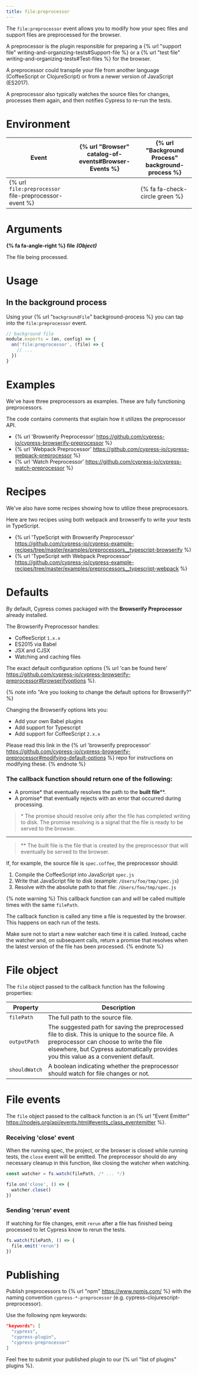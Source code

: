```yaml
---
title: file:preprocessor
---
```


The `file:preprocessor` event allows you to modify how your spec files and support files are preprocessed for the browser.

A preprocessor is the plugin responsible for preparing a {% url "support file" writing-and-organizing-tests#Support-file %} or a {% url "test file" writing-and-organizing-tests#Test-files %} for the browser.

A preprocessor could transpile your file from another language (CoffeeScript or ClojureScript) or from a newer version of JavaScript (ES2017).

A preprocessor also typically watches the source files for changes, processes them again, and then notifies Cypress to re-run the tests.

# Environment

Event | {% url "Browser" catalog-of-events#Browser-Events %} | {% url "Background Process" background-process %}
--- | --- | ---
{% url `file:preprocessor` file-preprocessor-event %} | | {% fa fa-check-circle green %}

# Arguments

**{% fa fa-angle-right %} file** ***(Object)***

The file being processed.

# Usage

## In the background process

Using your {% url "`backgroundFile`" background-process %} you can tap into the `file:preprocessor` event.

```javascript
// background file
module.exports = (on, config) => {
  on('file:preprocessor', (file) => {
    // ...
  })
}
```

# Examples

We've have three preprocessors as examples. These are fully functioning preprocessors.

The code contains comments that explain how it utilizes the preprocessor API.

* {% url 'Browserify Preprocessor' https://github.com/cypress-io/cypress-browserify-preprocessor %}
* {% url 'Webpack Preprocessor' https://github.com/cypress-io/cypress-webpack-preprocessor %}
* {% url 'Watch Preprocessor' https://github.com/cypress-io/cypress-watch-preprocessor %}

# Recipes

We've also have some recipes showing how to utilize these preprocessors.

Here are two recipes using both webpack and browserify to write your tests in TypeScript.

- {% url 'TypeScript with Browserify Preprocessor' https://github.com/cypress-io/cypress-example-recipes/tree/master/examples/preprocessors__typescript-browserify %}
- {% url 'TypeScript with Webpack Preprocessor' https://github.com/cypress-io/cypress-example-recipes/tree/master/examples/preprocessors__typescript-webpack %}

# Defaults

By default, Cypress comes packaged with the **Browserify Preprocessor** already installed.

The Browserify Preprocessor handles:

- CoffeeScript `1.x.x`
- ES2015 via Babel
- JSX and CJSX
- Watching and caching files

The exact default configuration options {% url 'can be found here' https://github.com/cypress-io/cypress-browserify-preprocessor#browserifyoptions %}.

{% note info "Are you looking to change the default options for Browserify?" %}

Changing the Browserify options lets you:

- Add your own Babel plugins
- Add support for Typescript
- Add support for CoffeeScript `2.x.x`

Please read this link in the {% url 'browserify preprocessor' https://github.com/cypress-io/cypress-browserify-preprocessor#modifying-default-options %} repo for instructions on modifying these.
{% endnote %}

### The callback function should return one of the following:

* A promise\* that eventually resolves the path to the **built file**\*\*.
* A promise\* that eventually rejects with an error that occurred during processing.

> \* The promise should resolve only after the file has completed writing to disk. The promise resolving is a signal that the file is ready to be served to the browser.

---

> \*\* The built file is the file that is created by the preprocessor that will eventually be served to the browser.

If, for example, the source file is `spec.coffee`, the preprocessor should:

1. Compile the CoffeeScript into JavaScript `spec.js`
2. Write that JavaScript file to disk (example: `/Users/foo/tmp/spec.js`)
3. Resolve with the absolute path to that file: `/Users/foo/tmp/spec.js`

{% note warning %}
This callback function can and *will* be called multiple times with the same `filePath`.

The callback function is called any time a file is requested by the browser. This happens on each run of the tests.

Make sure not to start a new watcher each time it is called. Instead, cache the watcher and, on subsequent calls, return a promise that resolves when the latest version of the file has been processed.
{% endnote %}

# File object

The `file` object passed to the callback function has the following properties:

Property | Description
-------- | ----------
`filePath` | The full path to the source file.
`outputPath` | The suggested path for saving the preprocessed file to disk. This is unique to the source file. A preprocessor can choose to write the file elsewhere, but Cypress automatically provides you this value as a convenient default.
`shouldWatch` | A boolean indicating whether the preprocessor should watch for file changes or not.

# File events

The `file` object passed to the callback function is an {% url "Event Emitter" https://nodejs.org/api/events.html#events_class_eventemitter %}.

### Receiving 'close' event

When the running spec, the project, or the browser is closed while running tests, the `close` event will be emitted. The preprocessor should do any necessary cleanup in this function, like closing the watcher when watching.

```javascript
const watcher = fs.watch(filePath, /* ... */)

file.on('close', () => {
  watcher.close()
})
```

### Sending 'rerun' event

If watching for file changes, emit `rerun` after a file has finished being processed to let Cypress know to rerun the tests.

```javascript
fs.watch(filePath, () => {
  file.emit('rerun')
})
```

# Publishing

Publish preprocessors to {% url "npm" https://www.npmjs.com/ %} with the naming convention `cypress-*-preprocessor` (e.g. cypress-clojurescript-preprocessor).

Use the following npm keywords:

```json
"keywords": [
  "cypress",
  "cypress-plugin",
  "cypress-preprocessor"
]
```

Feel free to submit your published plugin to our {% url "list of plugins" plugins %}.
